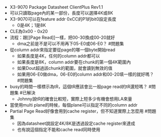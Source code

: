 - X3-9070 Package Datasheet ClientPlus Rev1.1
- 可以只讀取page內的某一部份，長度可以選擇4K或8K
- X3-9070可以在feature addr 0xCC的P1的bit0設定長度
	- 0是4K；1是8K
- CLE為0x00 - 0x20
- 流程：跟[[Page Read]]一樣，把00-30換成00-20就好
	- dma之前是不是可以不用再下05-E0或06-E0？ #問題集
- 從column addr來指定要從page的哪一個byte開始read
	- 如果長度是4K，任何的column addr都可以
	- 如果長度是8K，column addr要在chunk的第一個4K範圍內
	- 如果Dout超過該chunk的範圍，就會讀到無效的值
	- 如果用06-E0做dma，06-E0的column addr和00-20填一樣的就好嗎？ #問題集
- busy的時間一樣標示為tR，這個tR應該會比一般page read的tR還短嗎？ #問題集 #已解決
	- Johnny說tR的確會比較短，實際上短多少有機會想用LA來量
- 當使用multi plane的時候，每個plane可以指定不同的column addr
- Partial Page Read好像會用到cache register，但不知道實際上怎麼用 #問題集
	- 因為datasheet說設定4K/8K是透過設定cache register來達成
	- 也有說這個指定不能和cache read同時使用